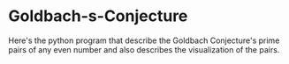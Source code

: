 # Goldbach-s-Conjecture
Here's the python program that describe the Goldbach Conjecture's  prime pairs of any even number and also describes the visualization of the pairs.
